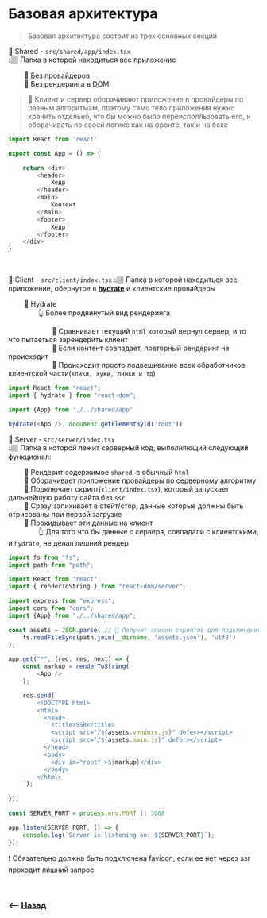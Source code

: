 # Базовая архитектура
> Базовая архитектура состоит из трех основных секций

💠 Shared - `src/shared/app/index.tsx`   
👆🏽 Папка в которой находиться все приложение

&emsp;&emsp; 🎯 Без провайдеров  
&emsp;&emsp; 🎯 Без рендеринга в DOM

> 📗 Клиент и сервер оборачивают приложение в провайдеры по разным алгоритмам, поэтому само тело приложения нужно хранить отдельно, что бы можно было переисполльзовать его, и оборачивать по своей логике как на фронте, так и на беке   

```typescript jsx
import React from 'react'

export const App = () => {

    return <div>
        <header>
            Хедр
        </header>
        <main>
            Контент
        </main>
        <footer>
            Хедр
        </footer>
    </div>
}
```

<br>

💠 Client - `src/client/index.tsx`
👆🏽 Папка в которой находиться все приложение, обернутое в **<a href="#hydrate">hydrate</a>** и клиентские провайдеры  

&emsp;&emsp; 🔹 Hydrate  
&emsp;&emsp;&emsp;&emsp; 👆 Более продвинутый вид рендеринга   

&emsp;&emsp;&emsp;&emsp;&emsp;&emsp; 🎯 Сравнивает текущий `html` который вернул сервер, и то что пытаеться зарендерить клиент  
&emsp;&emsp;&emsp;&emsp;&emsp;&emsp; 🎯 Если контент совпадает, повторный рендеринг не происходит  
&emsp;&emsp;&emsp;&emsp;&emsp;&emsp; 🎯 Происходит просто подвешивание всех обработчиков клиентской части(`клики, хуки, линки и тд`)

```typescript jsx
import React from "react";
import { hydrate } from "react-dom";

import {App} from './../shared/app'

hydrate(<App />, document.getElementById('root'))
```

💠 Server - `src/server/index.tsx`  
👆🏽 Папка в которой лежит серверный код, выполняющий следующий функционал:

&emsp;&emsp; 🎯 Рендерит содержимое `shared`, в обычный `html`  
&emsp;&emsp; 🎯 Оборачивает приложение провайдеры по серверному алгоритму  
&emsp;&emsp; 🎯 Подключает скрипт(`client/index.tsx`), который запускает дальнейшую работу сайта без `ssr`  
&emsp;&emsp; 🎯 Сразу запихивает в стейт/стор, данные которые должны быть отрисованы при первой загрузке  
&emsp;&emsp; 🎯 Прокидывает эти данные на клиент  
&emsp;&emsp;&emsp;&emsp; 👆 Для того что бы данные с сервера, совпадали с клиентскими, и `hydrate`, не делал лишний рендер   

```typescript jsx
import fs from "fs";
import path from "path";

import React from "react";
import { renderToString } from "react-dom/server";

import express from "express";
import cors from "cors";
import {App} from "./../shared/app";

const assets = JSON.parse( // 🎯 Получит список скриптов для подключения, из файла который генерит webpack при каждой сборке
    fs.readFileSync(path.join(__dirname, 'assets.json'), 'utf8')
);

app.get("*", (req, res, next) => {
    const markup = renderToString(
        <App />
    );

    res.send(`
        <!DOCTYPE html>
        <html>
          <head>
            <title>SSR</title>          
            <script src="/${assets.vendors.js}" defer></script>
            <script src="/${assets.main.js}" defer></script>        
          </head>
          <body>
            <div id="root" >${markup}</div>
          </body>
        </html>
    `);
    
});

const SERVER_PORT = process.env.PORT || 3008

app.listen(SERVER_PORT, () => {
    console.log(`Server is listening on: ${SERVER_PORT}`);
});
```

❗ Обязательно должна быть подключена favicon, если ее нет через ssr проходит лишний запрос

<br>

### ⟵ **<a href="../../readme.md">Назад</a>**   